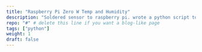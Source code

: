 ```yaml
---
title: "Raspberry Pi Zero W Temp and Humidity"
description: "Soldered sensor to raspberry pi. wrote a python script to query the sensor and send its output to a graphite server every two seconds. The temp and humidity can then be graphs over time."
repo: "#" # delete this line if you want a blog-like page
tags: ["python"]
weight: 1
draft: false
---
```


